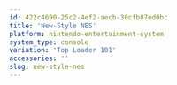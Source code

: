 ```yaml
---
id: 422c4690-25c2-4ef2-aecb-30cfb87ed0bc
title: 'New-Style NES'
platform: nintendo-entertainment-system
system_type: console
variation: 'Top Loader 101'
accessories: ''
slug: new-style-nes
---
```

